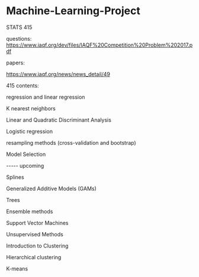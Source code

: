 # Machine-Learning-Project
STATS 415



questions: 
https://www.iaqf.org/dev/files/IAQF%20Competition%20Problem%202017.pdf

papers: 

https://www.iaqf.org/news/news_detail/49




415 contents: 

regression and linear regression

K nearest neighbors

Linear and Quadratic Discriminant Analysis

Logistic regression

resampling methods (cross-validation and bootstrap)

Model Selection


----- upcoming

Splines

Generalized Additive Models (GAMs)

Trees

Ensemble methods

Support Vector Machines

Unsupervised Methods

Introduction to Clustering

Hierarchical clustering

K-means
